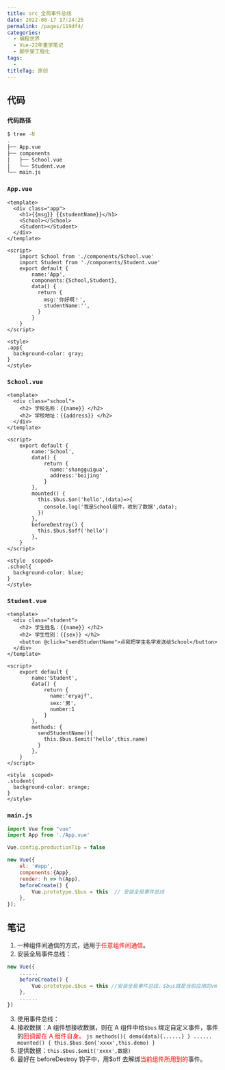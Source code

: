 ```yaml
---
title: src_全局事件总线
date: 2022-08-17 17:24:25
permalink: /pages/119df4/
categories:
  - 编程世界
  - Vue-22年重学笔记
  - 脚手架工程化
tags:
  -
titleTag: 原创
---
```


## 代码

### ` 代码路径 `

```sh
$ tree -N
.
├── App.vue
├── components
│   ├── School.vue
│   └── Student.vue
└── main.js
```

### `App.vue`

```vue
<template>
  <div class="app">
    <h1>{{msg}} {{studentName}}</h1>
    <School></School>
    <Student></Student>
  </div>
</template>

<script>
    import School from './components/School.vue'
    import Student from './components/Student.vue'
    export default {
        name:'App',
        components:{School,Student},
        data() {
          return {
            msg:'你好啊！',
            studentName:'',
          }
        }
    }
</script>

<style>
.app{
  background-color: gray;
}
</style>
```

### `School.vue`

```vue
<template>
  <div class="school">
    <h2> 学校名称：{{name}} </h2>
    <h2> 学校地址：{{address}} </h2>
  </div>
</template>

<script>
    export default {
        name:'School',
        data() {
            return {
              name:'shangguigua',
              address:'beijing'
            }
        },
        mounted() {
          this.$bus.$on('hello',(data)=>{
            console.log('我是School组件，收到了数据',data);
          })
        },
        beforeDestroy() {
          this.$bus.$off('hello')
        },
    }
</script>

<style  scoped>
.school{
  background-color: blue;
}
</style>
```

### `Student.vue`

```vue
<template>
  <div class="student">
    <h2> 学生姓名：{{name}} </h2>
    <h2> 学生性别：{{sex}} </h2>
    <button @click="sendStudentName">点我把学生名字发送给School</button>
  </div>
</template>

<script>
    export default {
        name:'Student',
        data() {
            return {
              name:'eryajf',
              sex:'男',
              number:1
            }
        },
        methods: {
          sendStudentName(){
            this.$bus.$emit('hello',this.name)
          }
        },
    }
</script>

<style  scoped>
.student{
  background-color: orange;
}
</style>
```

### `main.js`

```js
import Vue from "vue"
import App from './App.vue'

Vue.config.productionTip = false

new Vue({
    el: '#app',
    components:{App},
    render: h => h(App),
    beforeCreate() {
        Vue.prototype.$bus = this  // 安装全局事件总线
    },
});
```

## 笔记

1.  一种组件间通信的方式，适用于<span style="color: red">任意组件间通信</span>。
2.  安装全局事件总线：
   ```js
   new Vue({
       ......
       beforeCreate() {
           Vue.prototype.$bus = this //安装全局事件总线，$bus就是当前应用的vm
       },
       ......
   })
   ```
3.  使用事件总线：
   1.  接收数据：A 组件想接收数据，则在 A 组件中给`$bus` 绑定自定义事件，事件的<span style="color: red">回调留在 A 组件自身。</span>
      ```js
      methods(){
        demo(data){......}
      }
      ......
      mounted() {
        this.$bus.$on('xxxx',this.demo)
      }
      ```
   2.  提供数据：`this.$bus.$emit('xxxx',数据)`
4.  最好在 beforeDestroy 钩子中，用$off 去解绑<span style="color: red">当前组件所用到的</span>事件。
